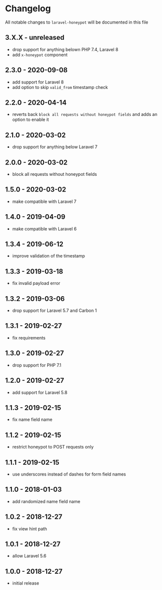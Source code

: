 # Changelog

All notable changes to `laravel-honeypot` will be documented in this file

## 3.X.X - unreleased

- drop support for anything belown PHP 7.4, Laravel 8
- add `x-honeypot` component

## 2.3.0 - 2020-09-08

- add support for Laravel 8
- add option to skip `valid_from` timestamp check

## 2.2.0 - 2020-04-14

- reverts back `block all requests without honeypot fields` and adds an option to enable it

## 2.1.0 - 2020-03-02

- drop support for anything below Laravel 7

## 2.0.0 - 2020-03-02

- block all requests without honeypot fields

## 1.5.0 - 2020-03-02

- make compatible with Laravel 7

## 1.4.0 - 2019-04-09

- make compatible with Laravel 6

## 1.3.4 - 2019-06-12

- improve validation of the timestamp

## 1.3.3 - 2019-03-18

- fix invalid payload error

## 1.3.2 - 2019-03-06

- drop support for Laravel 5.7 and Carbon 1

## 1.3.1 - 2019-02-27

- fix requirements

## 1.3.0 - 2019-02-27

- drop support for PHP 7.1

## 1.2.0 - 2019-02-27

- add support for Laravel 5.8

## 1.1.3 - 2019-02-15

- fix name field name

## 1.1.2 - 2019-02-15

- restrict honeypot to POST requests only

## 1.1.1 - 2019-02-15

- use underscores instead of dashes for form field names

## 1.1.0 - 2018-01-03

- add randomized name field name

## 1.0.2 - 2018-12-27

- fix view hint path

## 1.0.1 - 2018-12-27

- allow Laravel 5.6

## 1.0.0 - 2018-12-27

- initial release
